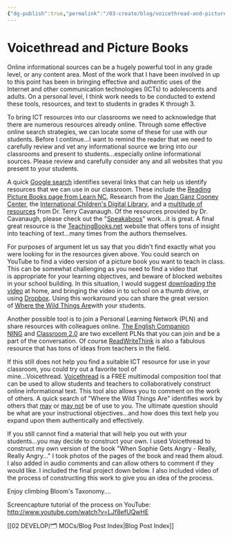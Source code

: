 ```yaml
---
{"dg-publish":true,"permalink":"/03-create/blog/voicethread-and-picture-books/","title":"Voicethread and Picture Books","tags":["icts","new-literacies","picture-books"]}
---
```


# Voicethread and Picture Books

Online informational sources can be a hugely powerful tool in any grade level, or any content area. Most of the work that I have been involved in up to this point has been in bringing effective and authentic uses of the Internet and other communication technologies (ICTs) to adolescents and adults. On a personal level, I think work needs to be conducted to extend these tools, resources, and text to students in grades K through 3.

To bring ICT resources into our classrooms we need to acknowledge that there are numerous resources already online. Through some effective online search strategies, we can locate some of these for use with our students. Before I continue...I want to remind the reader that we need to carefully review and vet any informational source we bring into our classrooms and present to students...especially online informational sources. Please review and carefully consider any and all websites that you present to your students.

A quick [Google search](http://lmgtfy.com/?q=online+picture+book+resources) identifies several links that can help us identify resources that we can use in our classroom. These include the [Reading Picture Books page from Learn NC](http://www.learnnc.org/lp/pages/670), Research from the [Joan Ganz Cooney Center](http://www.joanganzcooneycenter.org/Reports.html), the [International Children's Digital Library](http://en.childrenslibrary.org/), and a [multitude of resources](http://www.drscavanaugh.org/ebooks/libraries/ebook_libraries.htm) from Dr. Terry Cavanaugh. Of the resources provided by Dr. Cavanaugh, please check out the "[Speakaboos](http://www.speakaboos.com/index)" work...it is great. A final great resource is the [TeachingBooks.net](http://teachingbooks.net/) website that offers tons of insight into teaching of text...many times from the authors themselves.

For purposes of argument let us say that you didn't find exactly what you were looking for in the resources given above. You could search on YouTube to find a video version of a picture book you want to teach in class. This can be somewhat challenging as you need to find a video that is appropriate for your learning objectives, and beware of blocked websites in your school building. In this situation, I would suggest [downloading the video](http://lmgtfy.com/?q=download+youtube+videos) at home, and bringing the video in to school on a thumb drive, or using [Dropbox](https://www.dropbox.com/home). Using this workaround you can share the great version of [Where the Wild Things Are](http://www.youtube.com/watch?v=6cOEFnppm_A)with your students.

Another possible tool is to join a Personal Learning Network (PLN) and share resources with colleagues online. [The English Companion NING](http://englishcompanion.ning.com/) and [Classroom 2.0](http://www.classroom20.com/?xg_source=msg_mes_network) are two excellent PLNs that you can join and be a part of the conversation. Of course [ReadWriteThink](http://www.readwritethink.org/) is also a fabulous resource that has tons of ideas from teachers in the field.

If this still does not help you find a suitable ICT resource for use in your classroom, you could try out a favorite tool of mine...Voicethread. [Voicethread](http://voicethread.com/) is a FREE multimodal composition tool that can be used to allow students and teachers to collaboratively construct online informational text. This tool also allows you to comment on the work of others. A quick search of "Where the Wild Things Are" identifies work by others that [may](http://voicethread.com/?#q+where+the+wild+things+are.b287604.i1510800) or [may not](http://voicethread.com/?#q+where+the+wild+things+are.b699142.i3698084) be of use to you. The ultimate question should be what are your instructional objectives...and how does this text help you expand upon them authentically and effectively.

If you still cannot find a material that will help you out with your students...you may decide to construct your own. I used Voicethread to construct my own version of the book "When Sophie Gets Angry - Really, Really Angry..." I took photos of the pages of the book and read them aloud. I also added in audio comments and can allow others to comment if they would like. I included the final project down below. I also included video of the process of constructing this work to give you an idea of the process.

Enjoy climbing Bloom's Taxonomy.... 

Screencapture tutorial of the process on YouTube: http://www.youtube.com/watch?v=LJf8efUQwHE

[[02 DEVELOP/🗂️ MOCs/Blog Post Index\|Blog Post Index]]